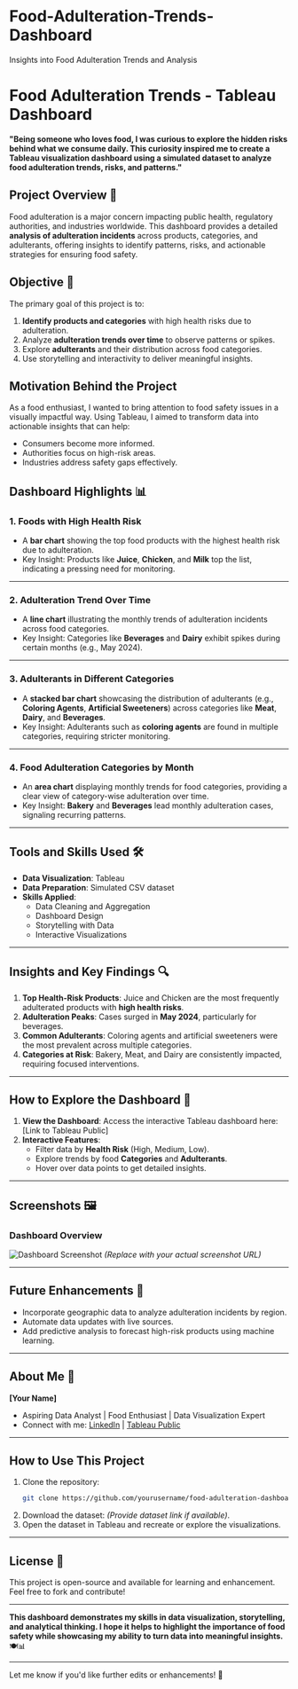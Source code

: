 # Food-Adulteration-Trends-Dashboard
Insights into Food Adulteration Trends and Analysis

# **Food Adulteration Trends - Tableau Dashboard**

**"Being someone who loves food, I was curious to explore the hidden risks behind what we consume daily. This curiosity inspired me to create a Tableau visualization dashboard using a simulated dataset to analyze food adulteration trends, risks, and patterns."**

## **Project Overview** 🌟  
Food adulteration is a major concern impacting public health, regulatory authorities, and industries worldwide. This dashboard provides a detailed **analysis of adulteration incidents** across products, categories, and adulterants, offering insights to identify patterns, risks, and actionable strategies for ensuring food safety.

## **Objective 🎯**
The primary goal of this project is to:
1. **Identify products and categories** with high health risks due to adulteration.
2. Analyze **adulteration trends over time** to observe patterns or spikes.
3. Explore **adulterants** and their distribution across food categories.
4. Use storytelling and interactivity to deliver meaningful insights.

## **Motivation Behind the Project**  
As a food enthusiast, I wanted to bring attention to food safety issues in a visually impactful way. Using Tableau, I aimed to transform data into actionable insights that can help:
- Consumers become more informed.  
- Authorities focus on high-risk areas.  
- Industries address safety gaps effectively.  

## **Dashboard Highlights 📊**

### **1. Foods with High Health Risk**  
- A **bar chart** showing the top food products with the highest health risk due to adulteration.  
- Key Insight: Products like **Juice**, **Chicken**, and **Milk** top the list, indicating a pressing need for monitoring.

---

### **2. Adulteration Trend Over Time**  
- A **line chart** illustrating the monthly trends of adulteration incidents across food categories.  
- Key Insight: Categories like **Beverages** and **Dairy** exhibit spikes during certain months (e.g., May 2024).  

---

### **3. Adulterants in Different Categories**  
- A **stacked bar chart** showcasing the distribution of adulterants (e.g., **Coloring Agents**, **Artificial Sweeteners**) across categories like **Meat**, **Dairy**, and **Beverages**.  
- Key Insight: Adulterants such as **coloring agents** are found in multiple categories, requiring stricter monitoring.

---

### **4. Food Adulteration Categories by Month**  
- An **area chart** displaying monthly trends for food categories, providing a clear view of category-wise adulteration over time.  
- Key Insight: **Bakery** and **Beverages** lead monthly adulteration cases, signaling recurring patterns.

---

## **Tools and Skills Used 🛠️**
- **Data Visualization**: Tableau  
- **Data Preparation**: Simulated CSV dataset  
- **Skills Applied**:
   - Data Cleaning and Aggregation  
   - Dashboard Design  
   - Storytelling with Data  
   - Interactive Visualizations  

---

## **Insights and Key Findings 🔍**
1. **Top Health-Risk Products**: Juice and Chicken are the most frequently adulterated products with **high health risks**.  
2. **Adulteration Peaks**: Cases surged in **May 2024**, particularly for beverages.  
3. **Common Adulterants**: Coloring agents and artificial sweeteners were the most prevalent across multiple categories.  
4. **Categories at Risk**: Bakery, Meat, and Dairy are consistently impacted, requiring focused interventions.

---

## **How to Explore the Dashboard 🚀**
1. **View the Dashboard**: Access the interactive Tableau dashboard here: [Link to Tableau Public]  
2. **Interactive Features**:
   - Filter data by **Health Risk** (High, Medium, Low).  
   - Explore trends by food **Categories** and **Adulterants**.  
   - Hover over data points to get detailed insights.

---

## **Screenshots 🖼️**
### **Dashboard Overview**  
![Dashboard Screenshot](link-to-screenshot.png) *(Replace with your actual screenshot URL)*  

---

## **Future Enhancements 🔮**
- Incorporate geographic data to analyze adulteration incidents by region.  
- Automate data updates with live sources.  
- Add predictive analysis to forecast high-risk products using machine learning.

---

## **About Me 👋**  
**[Your Name]**  
- Aspiring Data Analyst | Food Enthusiast | Data Visualization Expert  
- Connect with me: [LinkedIn]([(https://www.linkedin.com/in/rkuturu/)]) | [Tableau Public]([(https://public.tableau.com/app/profile/rasaghna.kuturu/vizzes)](https://public.tableau.com/app/profile/rasaghna.kuturu/vizzes))  

---

## **How to Use This Project**  
1. Clone the repository:  
   ```bash
   git clone https://github.com/yourusername/food-adulteration-dashboard.git
   ```
2. Download the dataset: *(Provide dataset link if available)*.  
3. Open the dataset in Tableau and recreate or explore the visualizations.

---

## **License 📜**  
This project is open-source and available for learning and enhancement. Feel free to fork and contribute!

---

**This dashboard demonstrates my skills in data visualization, storytelling, and analytical thinking. I hope it helps to highlight the importance of food safety while showcasing my ability to turn data into meaningful insights.** 🍽️📊

---

Let me know if you'd like further edits or enhancements! 🚀
